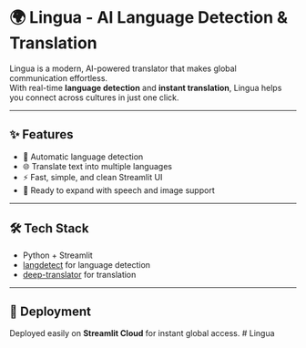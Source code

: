 # 🌍 Lingua - AI Language Detection & Translation

Lingua is a modern, AI-powered translator that makes global communication effortless.  
With real-time **language detection** and **instant translation**, Lingua helps you connect across cultures in just one click.

---

## ✨ Features
- 🔎 Automatic language detection  
- 🌐 Translate text into multiple languages  
- ⚡ Fast, simple, and clean Streamlit UI  
- 🚀 Ready to expand with speech and image support
  
---

## 🛠️ Tech Stack
- Python + Streamlit  
- [langdetect](https://pypi.org/project/langdetect/) for language detection  
- [deep-translator](https://pypi.org/project/deep-translator/) for translation
  
---

## 🚀 Deployment
Deployed easily on **Streamlit Cloud** for instant global access.
#   L i n g u a 

 
 



